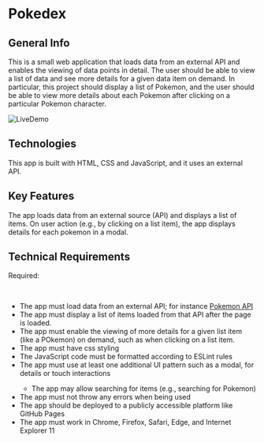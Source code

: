 # Pokedex

## General Info
This is a small web application that loads data from an external API and enables the viewing of data points in detail. The user should be able to view a list of data
and see more details for a given data item on demand. In particular, this project should display a list of Pokemon, and the user should be able to view more details
about each Pokemon after clicking on a particular Pokemon character.

![LiveDemo](https://github.com/elenaharan/Pokedex/blob/main/src/demo/PokedexLiveDemo.gif)

## Technologies

This app is built with HTML, CSS and JavaScript, and it uses an external API.

## Key Features

The app loads data from an external source (API) and displays a list of items. On user action (e.g., by clicking on a list item), the app displays details for each pokemon in a modal.

## Technical Requirements
<p>Required:<p><br>
<ul>
<li>The app must load data from an external API; for instance <a href="https://pokeapi.co/" target="_blank">Pokemon API</a></li>
<li>The app must display a list of items loaded from that API after the page is loaded.</li>
<li>The app must enable the viewing of more details for a given list item (like a POkemon) on demand, such as when clicking on a list item.</li>
<li>The app must have css styling</li>
<li>The JavaScript code must be formatted according to ESLint rules</li>
<li>The app must use at least one additional UI pattern such as a modal, for details or touch interactions</li>
<ul>
<li>The app may allow searching for items (e.g., searching for Pokemon)</li>
</ul>
<li>The app must not throw any errors when being used</li>
<li>The app should be deployed to a publicly accessible platform like GitHub Pages</li>
<li>The app must work in Chrome, Firefox, Safari, Edge, and Internet Explorer 11</li>
</ul>

